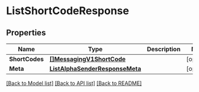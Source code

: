 # ListShortCodeResponse

## Properties

Name | Type | Description | Notes
------------ | ------------- | ------------- | -------------
**ShortCodes** | [**[]MessagingV1ShortCode**](MessagingV1ShortCode.md) |  |[optional] 
**Meta** | [**ListAlphaSenderResponseMeta**](ListAlphaSenderResponseMeta.md) |  |[optional] 

[[Back to Model list]](../README.md#documentation-for-models) [[Back to API list]](../README.md#documentation-for-api-endpoints) [[Back to README]](../README.md)



